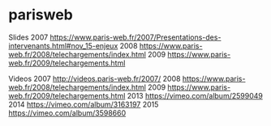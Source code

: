 # parisweb

Slides
2007 https://www.paris-web.fr/2007/Presentations-des-intervenants.html#nov_15-enjeux
2008 https://www.paris-web.fr/2008/telechargements/index.html
2009 https://www.paris-web.fr/2009/telechargements.html


Videos
2007 http://videos.paris-web.fr/2007/
2008 https://www.paris-web.fr/2008/telechargements/index.html
2009 https://www.paris-web.fr/2009/telechargements.html
2013 https://vimeo.com/album/2599049
2014 https://vimeo.com/album/3163197
2015 https://vimeo.com/album/3598660



